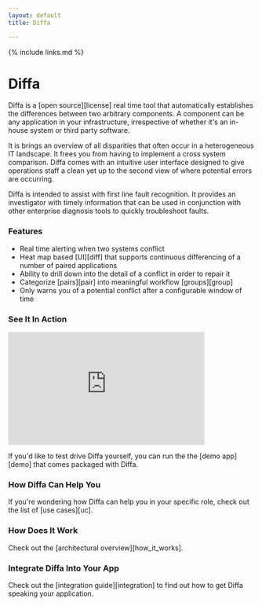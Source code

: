 ```yaml
---
layout: default
title: Diffa

---
```


{% include links.md %}

# Diffa

Diffa is a [open source][license] real time tool that automatically establishes the differences between two arbitrary components. A component can be any application in your infrastructure, irrespective of whether it's an in-house system or third party software. 

It is brings an overview of all disparities that often occur in a heterogeneous IT landscape. It frees you from having to implement a cross system comparison. Diffa comes with an intuitive user interface designed to give operations staff a clean yet up to the second view of where potential errors are occurring.

Diffa is intended to assist with first line fault recognition. It provides an investigator with timely information that can be used in conjunction with other enterprise diagnosis tools to quickly troubleshoot faults.

### Features

* Real time alerting when two systems conflict
* Heat map based [UI][diff] that supports continuous differencing of a number of paired applications
* Ability to drill down into the detail of a conflict in order to repair it
* Categorize [pairs][pair] into meaningful workflow [groups][group]
* Only warns you of a potential conflict after a configurable window of time

### See It In Action

<embed src="http://player.vimeo.com/video/4886705?title=0&amp;byline=0&amp;portrait=0" width="400" height="230" frameborder="0"></embed>

If you'd like to test drive Diffa yourself, you can run the the [demo app][demo] that comes packaged with Diffa.

### How Diffa Can Help You

If you're wondering how Diffa can help you in your specific role, check out the list of [use cases][uc].

### How Does It Work

Check out the [architectural overview][how_it_works].

### Integrate Diffa Into Your App

Check out the [integration guide][integration] to find out how to get Diffa speaking your application.
